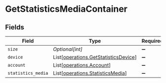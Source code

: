 # GetStatisticsMediaContainer


## Fields

| Field                                                                                  | Type                                                                                   | Required                                                                               | Description                                                                            | Example                                                                                |
| -------------------------------------------------------------------------------------- | -------------------------------------------------------------------------------------- | -------------------------------------------------------------------------------------- | -------------------------------------------------------------------------------------- | -------------------------------------------------------------------------------------- |
| `size`                                                                                 | *Optional[int]*                                                                        | :heavy_minus_sign:                                                                     | N/A                                                                                    | 5497                                                                                   |
| `device`                                                                               | List[[operations.GetStatisticsDevice](../../models/operations/getstatisticsdevice.md)] | :heavy_minus_sign:                                                                     | N/A                                                                                    |                                                                                        |
| `account`                                                                              | List[[operations.Account](../../models/operations/account.md)]                         | :heavy_minus_sign:                                                                     | N/A                                                                                    |                                                                                        |
| `statistics_media`                                                                     | List[[operations.StatisticsMedia](../../models/operations/statisticsmedia.md)]         | :heavy_minus_sign:                                                                     | N/A                                                                                    |                                                                                        |